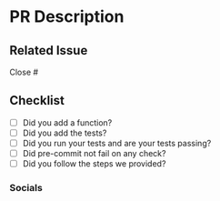 
<!--
This template will help you to have a meaningful PR, please follow it and do not leave it blank.
-->

# PR Description

<!--
If there is no related issue, please add a short description about your PR.
-->

## Related Issue

<!--
Please use this format to link other issues with their numbers: Close #123
https://docs.github.com/en/issues/tracking-your-work-with-issues/linking-a-pull-request-to-an-issue#linking-a-pull-request-to-an-issue-using-a-keyword
-->

Close #

## Checklist

- [ ] Did you add a function?
- [ ] Did you add the tests?
- [ ] Did you run your tests and are your tests passing?
- [ ] Did pre-commit not fail on any check?
- [ ] Did you follow the steps we provided?

<!--
Please mark your PR as a draft if you realise after the fact that your tests are not passing or
that your pre-commit check has some failures.

Here are some relevant resources regarding tests and pre-commit:

https://unify.ai/docs/ivy/overview/deep_dive/ivy_tests.html
https://unify.ai/docs/ivy/overview/deep_dive/formatting.html#pre-commit

-->

### Socials

<!--
If you have Twitter, please provide it here otherwise just ignore this.
-->
